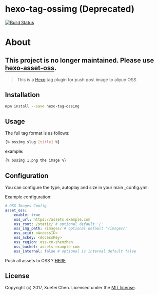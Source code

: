 # hexo-tag-ossimg (Deprecated)

[![Build Status](https://travis-ci.org/chenxuefei-pp/hexo-tag-ossimg.svg?branch=master)](https://travis-ci.org/chenxuefei-pp/hexo-tag-ossimg)

# About

## This project is no longer maintained. Please use [hexo-asset-oss](https://github.com/stan-chen/hexo-asset-oss.git).

> This is a [Hexo](http://hexo.io/) tag plugin for push post image to aliyun OSS.

## Installation

```bash
npm install --save hexo-tag-ossimg
```

## Usage

The full tag format is as follows:

```bash
{% ossimg slug [title] %}
```

example:

```bash
{% ossimg 1.png the image %}
```

## Configuration

You can configure the type, autoplay and size in your main _config.yml:

Example configuration:

```yml
# OSS Images Config
asset_oss:
    enable: true
    oss_url: https://assets.example.com
    oss_root: /static/ # optional default '/'
    oss_img_path: /images/ # optional default '/images/'
    oss_acid: <AccessID>
    oss_ackey: <AccessKey>
    oss_region: oss-cn-shenzhen
    oss_bucket: assets-example-com
    oss_internal: false # optional is internal default false
```

Push all assets to OSS ? [HERE](https://github.com/chenxuefei-pp/hexo-asset-oss#readme)

## License

Copyright (c) 2017, Xuefei Chen. Licensed under the [MIT license](LICENSE).
